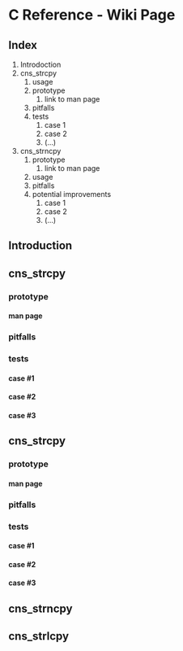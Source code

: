 # C Reference - Wiki Page

## Index

1. Introdoction
2. cns_strcpy
   1. usage
   2. prototype
      1. link to man page
   3. pitfalls
   4. tests
      1. case 1
      2. case 2
      3. (...)
3. cns_strncpy
   1. prototype
      1. link to man page
   2. usage
   3. pitfalls
   4. potential improvements
      1. case 1
      2. case 2
      3. (...)

## Introduction

## cns_strcpy

### prototype

#### man page

### pitfalls

### tests

#### case #1

#### case #2

#### case #3

## cns_strcpy

### prototype

#### man page

### pitfalls

### tests

#### case \#1

#### case \#2

#### case \#3

## cns_strncpy

## cns_strlcpy

